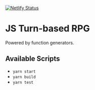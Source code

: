 [![Netlify Status](https://api.netlify.com/api/v1/badges/682daac5-c4cf-44e9-be5f-6af40be0cbcc/deploy-status)](https://app.netlify.com/sites/mob-turnbased-rpg/deploys)

# JS Turn-based RPG

Powered by function generators.

## Available Scripts

 - `yarn start`
 - `yarn build`
 - `yarn test`
